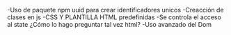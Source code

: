 -Uso de paquete npm uuid para crear identificadores unicos 
-Creacción de clases en js
-CSS Y PLANTILLA HTML  predefinidas
-Se controla el acceso al state ¿Cómo lo hago preguntar tal vez html?
-Uso avanzado del Dom